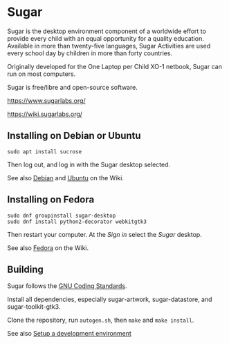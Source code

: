Sugar
=====

Sugar is the desktop environment component of a worldwide effort to
provide every child with an equal opportunity for a quality
education. Available in more than twenty-five languages, Sugar
Activities are used every school day by children in more than forty
countries.

Originally developed for the One Laptop per Child XO-1 netbook, Sugar
can run on most computers.

Sugar is free/libre and open-source software.

https://www.sugarlabs.org/

https://wiki.sugarlabs.org/

Installing on Debian or Ubuntu
------------------------------

```
sudo apt install sucrose
```

Then log out, and log in with the Sugar desktop selected.

See also [Debian](http://wiki.sugarlabs.org/go/Debian) and
[Ubuntu](http://wiki.sugarlabs.org/go/Ubuntu) on the Wiki.

Installing on Fedora
--------------------

```
sudo dnf groupinstall sugar-desktop
sudo dnf install python2-decorator webkitgtk3
```

Then restart your computer.  At the *Sign in* select the *Sugar*
desktop.

See also [Fedora](http://wiki.sugarlabs.org/go/Fedora) on the Wiki.

Building
--------

Sugar follows the [GNU Coding
Standards](https://www.gnu.org/prep/standards/).

Install all dependencies, especially sugar-artwork, sugar-datastore,
and sugar-toolkit-gtk3.

Clone the repository, run `autogen.sh`, then `make` and `make
install`.

See also [Setup a development
environment](https://developer.sugarlabs.org/dev-environment.md.html)
